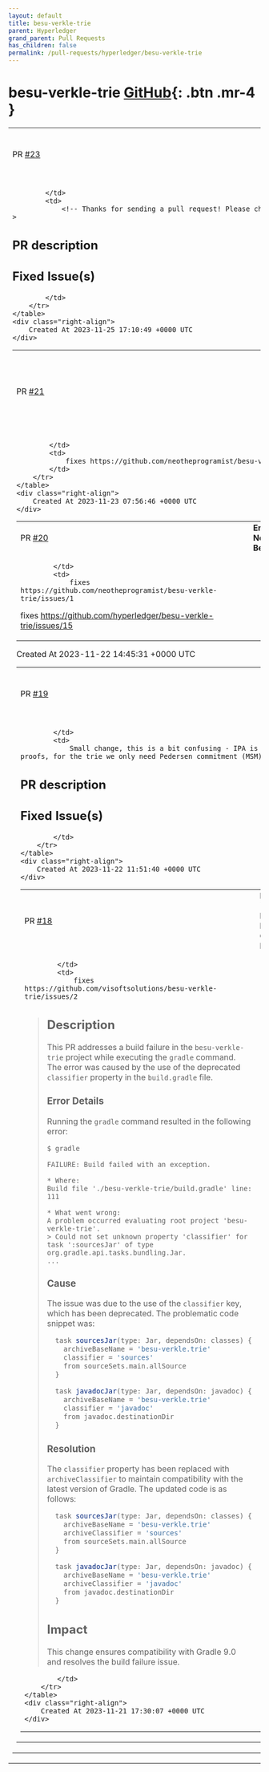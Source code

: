```yaml
---
layout: default
title: besu-verkle-trie
parent: Hyperledger
grand_parent: Pull Requests
has_children: false
permalink: /pull-requests/hyperledger/besu-verkle-trie
---
```


# besu-verkle-trie <span class="fs-3 right-align">[GitHub](https://github.com/hyperledger/besu-verkle-trie){: .btn .mr-4 }</span>


<div>
    <table>
        <tr>
            <td>
                PR <a href="https://github.com/hyperledger/besu-verkle-trie/pull/23" class=".btn">#23</a>
            </td>
            <td>
                <b>
                    WIP: call nativeLib only with LE bytes
                </b>
            </td>
        </tr>
        <tr>
            <td>
                
            </td>
            <td>
                <!-- Thanks for sending a pull request! Please check out our contribution guidelines: -->

## PR description

## Fixed Issue(s)
<!-- Please link to fixed issue(s) here using format: fixes #<issue number> -->
<!-- Example: "fixes #2" -->
            </td>
        </tr>
    </table>
    <div class="right-align">
        Created At 2023-11-25 17:10:49 +0000 UTC
    </div>
</div>

<div>
    <table>
        <tr>
            <td>
                PR <a href="https://github.com/hyperledger/besu-verkle-trie/pull/21" class=".btn">#21</a>
            </td>
            <td>
                <b>
                    Implement `toDot` Method and File Storing Mechanism for `VerkleTrie`
                </b>
            </td>
        </tr>
        <tr>
            <td>
                
            </td>
            <td>
                fixes https://github.com/neotheprogramist/besu-verkle-trie/issues/3
            </td>
        </tr>
    </table>
    <div class="right-align">
        Created At 2023-11-23 07:56:46 +0000 UTC
    </div>
</div>

<div>
    <table>
        <tr>
            <td>
                PR <a href="https://github.com/hyperledger/besu-verkle-trie/pull/20" class=".btn">#20</a>
            </td>
            <td>
                <b>
                    Ensure Clean State of Nodes After Commit in Besu-Verkle-Trie
                </b>
            </td>
        </tr>
        <tr>
            <td>
                
            </td>
            <td>
                fixes https://github.com/neotheprogramist/besu-verkle-trie/issues/1
fixes https://github.com/hyperledger/besu-verkle-trie/issues/15
            </td>
        </tr>
    </table>
    <div class="right-align">
        Created At 2023-11-22 14:45:31 +0000 UTC
    </div>
</div>

<div>
    <table>
        <tr>
            <td>
                PR <a href="https://github.com/hyperledger/besu-verkle-trie/pull/19" class=".btn">#19</a>
            </td>
            <td>
                <b>
                    improve pedersen vector commitment docs
                </b>
            </td>
        </tr>
        <tr>
            <td>
                
            </td>
            <td>
                Small change, this is a bit confusing - IPA is used in proofs, for the trie we only need Pedersen commitment (MSM)

<!-- Thanks for sending a pull request! Please check out our contribution guidelines: -->

## PR description

## Fixed Issue(s)
<!-- Please link to fixed issue(s) here using format: fixes #<issue number> -->
<!-- Example: "fixes #2" -->
            </td>
        </tr>
    </table>
    <div class="right-align">
        Created At 2023-11-22 11:51:40 +0000 UTC
    </div>
</div>

<div>
    <table>
        <tr>
            <td>
                PR <a href="https://github.com/hyperledger/besu-verkle-trie/pull/18" class=".btn">#18</a>
            </td>
            <td>
                <b>
                    Fix `classifier` Property Issue in Gradle Build
                </b>
            </td>
        </tr>
        <tr>
            <td>
                
            </td>
            <td>
                fixes https://github.com/visoftsolutions/besu-verkle-trie/issues/2

> ## Description
> 
> This PR addresses a build failure in the `besu-verkle-trie` project while executing the `gradle` command. The error was caused by the use of the deprecated `classifier` property in the `build.gradle` file.
> ### Error Details
> 
> Running the `gradle` command resulted in the following error:
> 
> ```
> $ gradle
> 
> FAILURE: Build failed with an exception.
> 
> * Where:
> Build file './besu-verkle-trie/build.gradle' line: 111
> 
> * What went wrong:
> A problem occurred evaluating root project 'besu-verkle-trie'.
> > Could not set unknown property 'classifier' for task ':sourcesJar' of type org.gradle.api.tasks.bundling.Jar.
> ...
> ```
> 
> ### Cause
> 
> The issue was due to the use of the `classifier` key, which has been deprecated. The problematic code snippet was:
> 
> ```groovy
>   task sourcesJar(type: Jar, dependsOn: classes) {
>     archiveBaseName = 'besu-verkle.trie'
>     classifier = 'sources'
>     from sourceSets.main.allSource
>   }
> 
>   task javadocJar(type: Jar, dependsOn: javadoc) {
>     archiveBaseName = 'besu-verkle.trie'
>     classifier = 'javadoc'
>     from javadoc.destinationDir
>   }
> ```
> 
> ### Resolution
> 
> The `classifier` property has been replaced with `archiveClassifier` to maintain compatibility with the latest version of Gradle. The updated code is as follows:
> 
> ```groovy
>   task sourcesJar(type: Jar, dependsOn: classes) {
>     archiveBaseName = 'besu-verkle.trie'
>     archiveClassifier = 'sources'
>     from sourceSets.main.allSource
>   }
> 
>   task javadocJar(type: Jar, dependsOn: javadoc) {
>     archiveBaseName = 'besu-verkle.trie'
>     archiveClassifier = 'javadoc'
>     from javadoc.destinationDir
>   }
> ```
> 
> ## Impact
> 
> This change ensures compatibility with Gradle 9.0 and resolves the build failure issue.


            </td>
        </tr>
    </table>
    <div class="right-align">
        Created At 2023-11-21 17:30:07 +0000 UTC
    </div>
</div>


